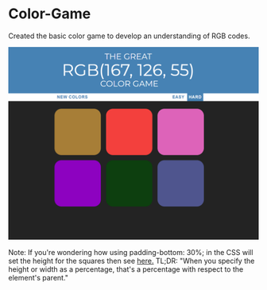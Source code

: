 # Color-Game

Created the basic color game to develop an understanding of RGB codes.

![Alt text](https://github.com/ausafaq/Color-Game/blob/master/utility/Preview.PNG)



Note: If you're wondering how using padding-bottom: 30%; in the CSS will set the height for the squares then see <a href= "https://stackoverflow.com/questions/5657964/css-why-doesn-t-percentage-height-work/5658062#5658062">here.</a>
TL;DR: "When you specify the height or width as a percentage, that's a percentage with respect to the element's parent."

